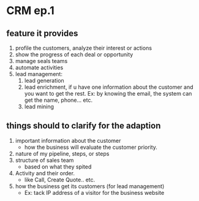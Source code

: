 # CRM ep.1

## feature it provides

1. profile the customers, analyze their interest or actions
2. show the progress of each deal or opportunity
3. manage seals teams
4. automate activities
5. lead management:
   1. lead generation
   2. lead enrichment, if u have one information about the customer and you want to get the rest. Ex: by knowing the email, the system can get the name, phone... etc.
   3. lead mining

## things should to clarify for the adaption

1. important information about the customer
   * how the business will evaluate the customer priority.
2. nature of my pipeline, steps, or steps
3. structure of sales team
   * based on what they spited
4. Activity and their order.
   * like Call, Create Quote.. etc.
5. how the business get its customers (for lead management)
   * Ex: tack IP address of a visitor for the business website
